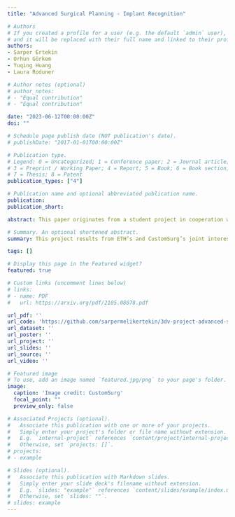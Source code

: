 ```yaml
---
title: "Advanced Surgical Planning - Implant Recognition"

# Authors
# If you created a profile for a user (e.g. the default `admin` user), write the username (folder name) here 
# and it will be replaced with their full name and linked to their profile.
authors:
- Sarper Ertekin
- Orhun Görkem
- Yuqing Huang
- Laura Roduner

# Author notes (optional)
# author_notes:
# - "Equal contribution"
# - "Equal contribution"

date: "2023-06-12T00:00:00Z"
doi: ""

# Schedule page publish date (NOT publication's date).
# publishDate: "2017-01-01T00:00:00Z"

# Publication type.
# Legend: 0 = Uncategorized; 1 = Conference paper; 2 = Journal article;
# 3 = Preprint / Working Paper; 4 = Report; 5 = Book; 6 = Book section;
# 7 = Thesis; 8 = Patent
publication_types: ["4"]

# Publication name and optional abbreviated publication name.
publication:
publication_short:

abstract: This paper originates from a student project in cooperation with ETH Zurich and CustomSurg and aims to support surgeons during complex bone fracture surgeries using HoloLens to detect, track and label implants. Modern technology contributes massively to 3D Vision. Therefore, deploying Microsoft HoloLens in surgeries is not far-fetched, although relatively novel. There are many possible applications, while CustomSurg provided us with the opportunity to detect their custom implants and set the groundwork for HoloLens application in surgery, which we approached with off-device computation. YOLOv5 deployed on a server communicates bidirectionally with HoloLens to send a captured image via TCP to the server, which processes the image and sends back information regarding the implant's bounding box and the label. Bounding boxes were obtained using HoloLens spatial mapping and several coordinate transformations. Our model is trained on synthetic data generated in Unity and yields almost perfect results on synthetic images while slightly less accurate for real images due to domain gaps. This problem was addressed and tackled by manually adjusting the training data. Finally, Vuforia is used to compare our model to market solutions. It is also used to additionally track handheld implants which is not yet included in our data set but lacks robustness to sudden movements of the target object.

# Summary. An optional shortened abstract.
summary: This project results from ETH’s and CustomSurg’s joint interest and collaboration in terms of 3D Vision with HoloLens and is realized over a span of 3 months as part of the lecture 3D Vision. In the framework of this project we focus on choosing the correct implant, by recoginizing it in HoloLens, tracing it, detecting the implant’s type and rendering said type with the implant’s bounding box in HoloLens. This way, surgeons can visually confirm that the present implant is truly the implant chosen for a particular surgery.

tags: []

# Display this page in the Featured widget?
featured: true

# Custom links (uncomment lines below)
# links:
# - name: PDF
#   url: https://arxiv.org/pdf/2105.08878.pdf

url_pdf: ''
url_code: 'https://github.com/sarpermelikertekin/3dv-project-advanced-surgical-planning-implant-recognition'
url_dataset: ''
url_poster: ''
url_project: ''
url_slides: ''
url_source: ''
url_video: ''

# Featured image
# To use, add an image named `featured.jpg/png` to your page's folder. 
image:
  caption: 'Image credit: CustomSurg'
  focal_point: ""
  preview_only: false

# Associated Projects (optional).
#   Associate this publication with one or more of your projects.
#   Simply enter your project's folder or file name without extension.
#   E.g. `internal-project` references `content/project/internal-project/index.md`.
#   Otherwise, set `projects: []`.
# projects:
# - example

# Slides (optional).
#   Associate this publication with Markdown slides.
#   Simply enter your slide deck's filename without extension.
#   E.g. `slides: "example"` references `content/slides/example/index.md`.
#   Otherwise, set `slides: ""`.
# slides: example
---
```

